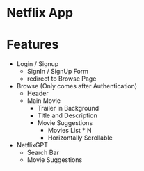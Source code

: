 # Netflix App

# Features

- Login / Signup
  - SignIn / SignUp Form
  - redirect to Browse Page
- Browse (Only comes after Authentication)
  - Header
  - Main Movie
    - Trailer in Background
    - Title and Description
    - Movie Suggestions
      - Movies List \* N
      - Horizontally Scrollable
- NetflixGPT
  - Search Bar
  - Movie Suggestions
